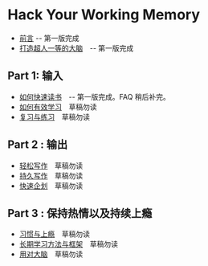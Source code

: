 # Hack Your Working Memory


* [前言](00.md) -- 第一版完成
* [打造超人一等的大脑](01.md)　-- 第一版完成

## Part 1: 输入

* [如何快速读书](02.md)　-- 第一版完成。FAQ 稍后补完。
* [如何有效学习](03.md)　草稿勿读
* [复习与练习](04.md)　草稿勿读

## Part 2 : 输出

* [轻松写作](05.md)　草稿勿读
* [持久写作](06.md)　草稿勿读
* [快速企划](07.md)　草稿勿读

## Part 3 : 保持热情以及持续上瘾

* [习惯与上瘾](08.md)　草稿勿读
* [长期学习方法与框架](09.md)　草稿勿读
* [用对大脑](10.md)　草稿勿读
